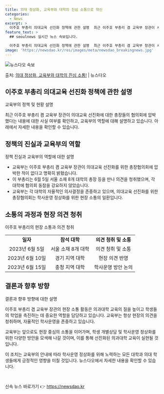 ```yaml
---
title: 의대 정상화, 교육부와 대학의 진심 소통으로 혁신
categories:
  - News
excerpt: >
  이주호 부총리 의대교육 선진화 정책에 관한 설명  최근 이주호 부총리 겸 교육부 장관이 서울지역 의대 총장들…
feature_text: >
  ## seoulnews 실시간 뉴스 속보입니다.

  이주호 부총리 의대교육 선진화 정책에 관한 설명  최근 이주호 부총리 겸 교육부 장관이 서울지역 의대 총장들…
image: 'https://newsdao.kr/res/images/meta/newsdao_breakingnews.jpg'
---
```


![뉴스다오 속보](https://newsdao.kr/res/images/meta/newsdao_breakingnews.jpg)

<p>출처: <a href="https://newsdao.kr/4180" rel="dofollow">의대 정상화, 교육부와 대학의 진심 소통!</a> | 뉴스다오</p>

<h2 data-ke-size="size26">이주호 부총리 의대교육 선진화 정책에 관한 설명</h2>
교육부의 정책 및 현황 설명

<p data-ke-size="size16">최근 이주호 부총리 겸 교육부 장관이 의대교육 선진화에 대한 총장들의 협의회에 압박했다는 내용에 대한 사실 여부를 확인하고, 교육부의 역할에 대해 설명하고 있습니다. 아래에서 자세한 내용을 확인할 수 있습니다.</p>

<h2 data-ke-size="size24">정책의 진실과 교육부의 역할</h2>
정책 진실과 교육부의 역할에 대한 설명

<ul>
  <li>교육부는 이주호 부총리 겸 교육부 장관이 의대교육 선진화를 위한 총장협의회에 압박한 적이 없다고 명확히 밝혔습니다.</li>
  <li>이 부총리는 6월 5일 서울 소재 8개 대학의 총장 등을 만나 의견을 청취했으며, 각 대학에 협의회 동참을 강요하지 않았습니다.</li>
  <li>교육부는 각 대학의 자율적인 의사결정을 존중하고 있으며, 의대교육 선진화를 위한 총장협의회는 학사운영 정상화를 위한 현장 소통의 일환입니다.</li>
</ul>

<h2 data-ke-size="size24">소통의 과정과 현장 의견 청취</h2>
이주호 부총리의 현장 소통과 의견 청취

<table>
  <tr>
    <td style="text-align: center; height: 17px;"><b>일자</b></td>
    <td style="text-align: center; height: 17px;"><b>참석 대학</b></td>
    <td style="text-align: center; height: 17px;"><b>의견 청취 및 소통</b></td>
  </tr>
  <tr>
    <td style="text-align: center; height: 17px;">2023년 6월 5일</td>
    <td style="text-align: center; height: 17px;">서울 소재 8개 대학</td>
    <td style="text-align: center; height: 17px;">의견 청취 및 소통</td>
  </tr>
  <tr>
    <td style="text-align: center; height: 17px;">2023년 6월 10일</td>
    <td style="text-align: center; height: 17px;">경기 지역 대학</td>
    <td style="text-align: center; height: 17px;">현장 의견 반영</td>
  </tr>
  <tr>
    <td style="text-align: center; height: 17px;">2023년 6월 15일</td>
    <td style="text-align: center; height: 17px;">충청 지역 대학</td>
    <td style="text-align: center; height: 17px;">학사운영 방안 논의</td>
  </tr>
</table>

<h2 data-ke-size="size24">결론과 향후 방향</h2>
결론과 향후 방향에 대한 설명

<p data-ke-size="size16">이주호 부총리 겸 교육부 장관의 현장 소통 활동은 의과대학 교육의 질을 높이고 학생들의 학업을 촉진하는 데 중요한 역할을 담당하고 있습니다. 교육부는 항상 현장의 의견을 청취하며, 자율적인 학사운영을 존중하고 있습니다.</p>

<p data-ke-size="size16">교육부는 앞으로도 현장 중심의 소통을 이어가며, 학생 개별상담 및 학사운영 정상화를 위한 다양한 방안을 모색해 나갈 것이며, 이를 통해 선진화된 의과대학 교육이 실현될 것입니다.</p>

<p data-ke-size="size16">이 조치는 교육부의 안내에 따라 학사운영 정상화를 위해 노력하는 모든 대학과 의대 학생들에게 긍정적인 영향을 미칠 것입니다. 뉴스다오에서 자세한 내용을 확인할 수 있습니다.</p>

<p data-ke-size="size16">&nbsp;</p> 

신속 뉴스 바로가기 👉 <a href="https://newsdao.kr" rel="dofollow">https://newsdao.kr</a>


